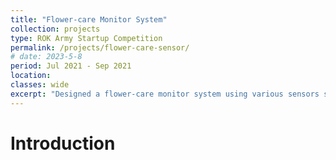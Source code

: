 ```yaml
---
title: "Flower-care Monitor System"
collection: projects
type: ROK Army Startup Competition
permalink: /projects/flower-care-sensor/ 
# date: 2023-5-8
period: Jul 2021 - Sep 2021
location: 
classes: wide
excerpt: "Designed a flower-care monitor system using various sensors such as moisture, light, and temperature sensors and stored the sensor data in a Google Cloud server through Wi-Fi to analyze futher."
---
```


# Introduction
